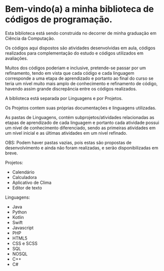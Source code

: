 # Bem-vindo(a) a minha biblioteca de códigos de programação.
Esta biblioteca está sendo construida no decorrer de minha graduação em Ciência da Computação. 

Os códigos aqui dispostos são atividades desenvolvidas em aula, códigos realizados para complementação do estudo e códigos utilizados em avaliações.

Muitos dos códigos poderiam e inclusive, pretende-se passar por um refinamento, tendo em vista que cada código e cada linguagem corresponde a uma etapa de aprendizado e portanto ao final do curso se teria um nível muito mais amplo de conhecimento e refinamento de código, havendo assim grande discrepância entre os códigos realizados.

A biblioteca está separada por Linguagens e por Projetos.

Os Projetos contem suas próprias documentações e linguagens utilizadas.

As pastas de Linguagens, contém subprojetos/atividades relacionadas as etapas de aprendizado de cada linguagem e portanto cada atividade possui um nível de conhecimento diferenciado, sendo as primeiras atividades em um nível inicial e as últimas atividades em um nivel refinado.

OBS: Podem haver pastas vazias, pois estas são propostas de desenvolvimento e ainda não foram realizadas, e serão disponibilizadas em breve.

Projetos:

- Calendário
- Calculadora
- Aplicativo de Clima
- Editor de texto

Linguagens:

- Java
- Python
- Kotlin
- Swift
- Javascript
- PHP
- HTML5
- CSS e SCSS
- SQL
- NOSQL
- C++
- C#
